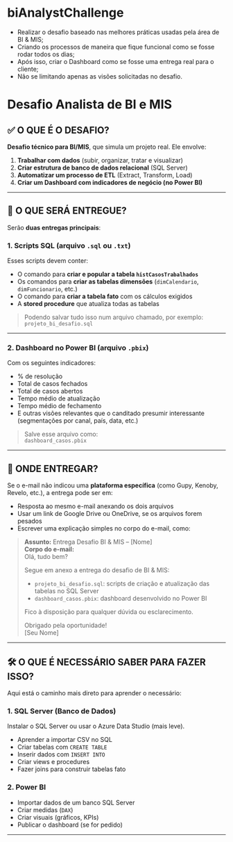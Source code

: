 # biAnalystChallenge
* Realizar o desafio baseado nas melhores práticas usadas pela área de BI &amp; MIS;
* Criando os processos de maneira que fique funcional como se fosse rodar todos os dias;
* Após isso, criar o Dashboard como se fosse uma entrega real para o cliente;
* Não se limitando apenas as visões solicitadas no desafio.

# Desafio Analista de BI e MIS

## ✅ O QUE É O DESAFIO?

 **Desafio técnico para BI/MIS**, que simula um projeto real. Ele envolve:

1. **Trabalhar com dados** (subir, organizar, tratar e visualizar)
2. **Criar estrutura de banco de dados relacional** (SQL Server)
3. **Automatizar um processo de ETL** (Extract, Transform, Load)
4. **Criar um Dashboard com indicadores de negócio (no Power BI)**

---

## 🧾 O QUE SERÁ ENTREGUE?

Serão **duas entregas principais**:

### 1. **Scripts SQL** (arquivo `.sql` ou `.txt`)
Esses scripts devem conter:
- O comando para **criar e popular a tabela `histCasosTrabalhados`**
- Os comandos para **criar as tabelas dimensões** (`dimCalendario`, `dimFuncionario`, etc.)
- O comando para **criar a tabela fato** com os cálculos exigidos
- A **stored procedure** que atualiza todas as tabelas

> Podendo salvar tudo isso num arquivo chamado, por exemplo:  
`projeto_bi_desafio.sql`

---

### 2. **Dashboard no Power BI** (arquivo `.pbix`)
Com os seguintes indicadores:
- % de resolução
- Total de casos fechados
- Total de casos abertos
- Tempo médio de atualização
- Tempo médio de fechamento
- E outras visões relevantes que o canditado presumir interessante (segmentações por canal, país, data, etc.)

> Salve esse arquivo como:  
`dashboard_casos.pbix`

---

## 📂 ONDE ENTREGAR?

Se o e-mail não indicou uma **plataforma específica** (como Gupy, Kenoby, Revelo, etc.), a entrega pode ser em:

- Resposta ao mesmo e-mail anexando os dois arquivos
- Usar um link de Google Drive ou OneDrive, se os arquivos forem pesados
- Escrever uma explicação simples no corpo do e-mail, como:

> **Assunto:** Entrega Desafio BI & MIS – [Nome]  
> **Corpo do e-mail:**  
> Olá, tudo bem?  
>  
> Segue em anexo a entrega do desafio de BI & MIS:  
> - `projeto_bi_desafio.sql`: scripts de criação e atualização das tabelas no SQL Server  
> - `dashboard_casos.pbix`: dashboard desenvolvido no Power BI  
>  
> Fico à disposição para qualquer dúvida ou esclarecimento.  
>  
> Obrigado pela oportunidade!  
> [Seu Nome]

---

## 🛠️ O QUE É NECESSÁRIO SABER PARA FAZER ISSO?

Aqui está o caminho mais direto para aprender o necessário:

### 1. **SQL Server (Banco de Dados)**
Instalar o SQL Server ou usar o Azure Data Studio (mais leve).
- Aprender a importar CSV no SQL
- Criar tabelas com `CREATE TABLE`
- Inserir dados com `INSERT INTO`
- Criar views e procedures
- Fazer joins para construir tabelas fato

### 2. **Power BI**
- Importar dados de um banco SQL Server
- Criar medidas (`DAX`)
- Criar visuais (gráficos, KPIs)
- Publicar o dashboard (se for pedido)

---


